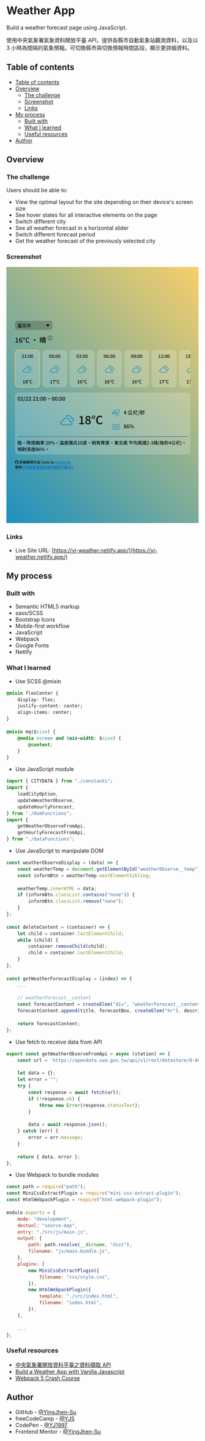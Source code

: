 # Weather App

Build a weather forecast page using JavaScript.

使用中央氣象署氣象資料開放平臺 API，提供各縣市自動氣象站觀測資料，以及以 3 小時為間隔的氣象預報。可切換縣市與切換預報時間區段，顯示更詳細資料。

## Table of contents

-   [Table of contents](#table-of-contents)
-   [Overview](#overview)
    -   [The challenge](#the-challenge)
    -   [Screenshot](#screenshot)
    -   [Links](#links)
-   [My process](#my-process)
    -   [Built with](#built-with)
    -   [What I learned](#what-i-learned)
    -   [Useful resources](#useful-resources)
-   [Author](#author)

## Overview

### The challenge

Users should be able to:

-   View the optimal layout for the site depending on their device's screen size
-   See hover states for all interactive elements on the page
-   Switch different city
-   See all weather forecast in a horizontal slider
-   Switch different forecast period
-   Get the weather forecast of the previously selected city

### Screenshot

![screenshot](./screenshot.png)

### Links

-   Live Site URL: [https://yj-weather.netlify.app/](https://yj-weather.netlify.app/)

## My process

### Built with

-   Semantic HTML5 markup
-   sass/SCSS
-   Bootstrap Icons
-   Mobile-first workflow
-   JavaScript
-   Webpack
-   Google Fonts
-   Netlify

### What I learned

-   Use SCSS @mixin

```css
@mixin flexCenter {
    display: flex;
    justify-content: center;
    align-items: center;
}

@mixin mq($size) {
    @media screen and (min-width: $size) {
        @content;
    }
}
```

-   Use JavaScript module

```js
import { CITYDATA } from "./constants";
import {
    loadCityOption,
    updateWeatherObserve,
    updateHourlyForecast,
} from "./domFunctions";
import {
    getWeatherObserveFromApi,
    getHourlyForecastFromApi,
} from "./dataFunctions";
```

-   Use JavaScript to manipulate DOM

```js
const weatherObserveDisplay = (data) => {
    const weatherTemp = document.getElementById("weatherObserve__temp");
    const informBtn = weatherTemp.nextElementSibling;

    weatherTemp.innerHTML = data;
    if (informBtn.classList.contains("none")) {
        informBtn.classList.remove("none");
    }
};

const deleteContent = (container) => {
    let child = container.lastElementChild;
    while (child) {
        container.removeChild(child);
        child = container.lastElementChild;
    }
};

const getWeatherForecastDisplay = (index) => {
    ...

    // weatherForecast__content
    const forecastContent = createElem("div", "weatherForecast__content");
    forecastContent.append(title, forecastBox, createElem("hr"), description);

    return forecastContent;
};
```

-   Use fetch to receive data from API

```js
export const getWeatherObserveFromApi = async (station) => {
    const url = `https://opendata.cwa.gov.tw/api/v1/rest/datastore/O-A0001-001?Authorization=${APPKEY}&StationId=${station}`;

    let data = {};
    let error = "";
    try {
        const response = await fetch(url);
        if (!response.ok) {
            throw new Error(response.statusText);
        }

        data = await response.json();
    } catch (err) {
        error = err.message;
    }

    return { data, error };
};
```

-   Use Webpack to bundle modules

```js
const path = require("path");
const MiniCssExtractPlugin = require("mini-css-extract-plugin");
const HtmlWebpackPlugin = require("html-webpack-plugin");

module.exports = {
    mode: "development",
    devtool: "source-map",
    entry: "./src/js/main.js",
    output: {
        path: path.resolve(__dirname, "dist"),
        filename: "js/main.bundle.js",
    },
    plugins: [
        new MiniCssExtractPlugin({
            filename: "css/style.css",
        }),
        new HtmlWebpackPlugin({
            template: "./src/index.html",
            filename: "index.html",
        }),
    ],

    ...
};
```

### Useful resources

-   [中央氣象署開放資料平臺之資料擷取 API](https://opendata.cwa.gov.tw/dist/opendata-swagger.html)
-   [Build a Weather App with Vanilla Javascript](https://www.youtube.com/watch?v=s_Ie_yh_4Co&list=PL0Zuz27SZ-6PA3nkkEAr91n4bK-NunwPU&index=1)
-   [Webpack 5 Crash Course](https://www.youtube.com/watch?v=IZGNcSuwBZs)

## Author

-   GitHub - [@YingJhen-Su](https://github.com/YingJhen-Su)
-   freeCodeCamp - [@YJS](https://www.freecodecamp.org/YJS)
-   CodePen - [@YJ1997](https://codepen.io/YJ1997)
-   Frontend Mentor - [@YingJhen-Su](https://www.frontendmentor.io/profile/YingJhen-Su)
